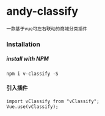 # andy-classify

    一款基于vue可左右联动的商城分类插件

### Installation

##### install with NPM

    npm i v-classify -S

#### 引入插件

    import vClassify from "vClassify";
    Vue.use(vClassify);
